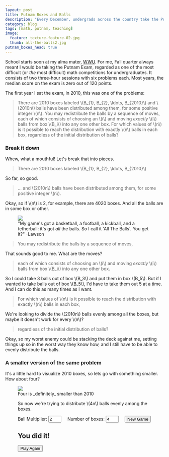 ```yaml
---
layout: post
title: Putnam Boxes and Balls
description: "Every December, undergrads across the country take the Putnam Exam, regarded as one of the toughest math competitions around. This is a walkthrough of a problem from the 2010 test."
category: blog
tags: [math, putnam, teaching]
image:
  feature: texture-feature-02.jpg
  thumb: all-the-balls2.jpg
putnam_boxes_head: true
---
```


School starts soon at my alma mater, [WWU](http://www.wwu.edu/). For me, Fall quarter always meant I would be taking the Putnam Exam, regarded as one of the most difficult (or _the_ most difficult) math competitions for undergraduates. It consists of two three-hour sessions with six problems each. Most years, the median score on the exam is zero out of 120 points.

The first year I sat the exam, in 2010, this was one of the problems:

> There are 2010 boxes labeled \\(B\_{1}, B\_{2}, \ldots, B\_{2010}\\) and \\(2010n\\) balls have been distributed among them, for some positive integer \\(n\\). You may redistribute the balls by a sequence of moves, each of which consists of choosing an \\(i\\) and moving _exactly_ \\(i\\) balls from box \\(B\_i\\) into any one other box. For which values of \\(n\\) is it possible to reach the distribution with exactly \\(n\\) balls in each box, regardless of the initial distribution of balls?


### Break it down
Whew, what a mouthful! Let's break that into pieces.

> There are 2010 boxes labeled \\(B\_{1}, B\_{2}, \ldots, B\_{2010}\\)

So far, so good.

> ... and \\(2010n\\) balls have been distributed among them, for some positive integer \\(n\\).

Okay, so if \\(n\\) is 2, for example, there are 4020 boxes. And all the balls are in some box or other.

<figure>
    <img src="{{ site.url }}/images/all-the-balls2.png">
    <figcaption>"My game's got a basketball, a football, a kickball, and a tetherball: it's got <em>all</em> the balls. So I call it 'All The Balls'. You get it?" -Lawson</figcaption>
</figure>

> You may redistribute the balls by a sequence of moves,

That sounds good to me. What are the moves?

> each of which consists of choosing an \\(i\\) and moving _exactly_ \\(i\\) balls from box \\(B\_i\\) into any one other box.

So I could take 3 balls out of box \\(B\_3\\) and put them in box \\(B\_5\\). But if I wanted to take balls out of box \\(B\_5\\), I'd have to take them out 5 at a time. And I can do this as many times as I want.

> For which values of \\(n\\) is it possible to reach the distribution with exactly \\(n\\) balls in each box,

We're looking to divide the \\(2010n\\) balls evenly among all the boxes, but maybe it doesn't work for every \\(n\\)?

> regardless of the initial distribution of balls?

Okay, so my worst enemy could be stacking the deck against me, setting things up so in the worst way they know how, and I still have to be able to evenly distribute the balls.

### A smaller version of the same problem

It's a little hard to visualize 2010 boxes, so lets go with something smaller. How about four? 

<figure>
    <img src="{{ site.url }}/images/boxes/fourboxes.jpg">
    <figcaption>Four is _definitely_ smaller than 2010</figcaption>
</figcaption>

So now we're trying to distribute \\(4n\\) balls evenly among the boxes.

<div id="four-boxes-game">
    <label for="ball_multiplier">
      Ball Multiplier:
      <input type="text" id="ball_multiplier" size="2" value="2"/>
    </label>
    &nbsp;
    &nbsp;
    <label for="num_boxes">
      Number of boxes:
      <input type="text" id="num_boxes" size="2" value="4"/>
    </label>
    &nbsp;
    &nbsp;
    <button onclick="init();">New Game</button>
    <div class="wrapper" id="boxes-container"></div>
    <div id="successMessage">
        <h2>You did it!</h2>
        <button onclick="init()">Play Again</button>
    </div>
</div>
